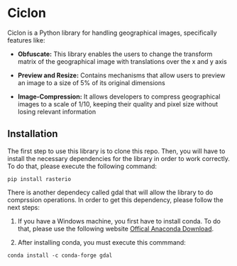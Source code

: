 # Ciclon

Ciclon is a Python library for handling geographical images, specifically features like:

* **Obfuscate:** This library enables the users to change the transform matrix of the geographical image 
with translations over the x and y axis

* **Preview and Resize:** Contains mechanisms that allow users to preview an image to a size of 5% of its original dimensions

* **Image-Compression:** It allows developers to compress geographical images to a scale of 1/10, keeping their quality and pixel size without losing relevant information

## Installation

The first step to use this library is to clone this repo. Then, you will have to install the necessary dependencies for the library in order to work correctly. To do that, please execute the following command:

```
pip install rasterio 
```

There is another dependecy called gdal that will allow the library to do comprssion operations. In order to get this dependency, please follow the next steps:

1. If you have a Windows machine, you first have to install conda. To do that, please use the following website [Offical Anaconda Download](https://www.anaconda.com/products/distribution). 

2. After installing conda, you must execute this commmand:

```
conda install -c conda-forge gdal
```



